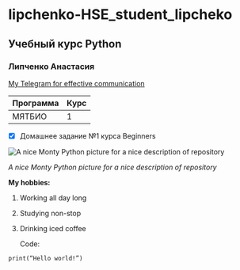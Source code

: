 # lipchenko-HSE_student_lipcheko

## Учебный курс Python
### Липченко Анастасия

[My Telegram for effective communication](https://t.me/Lipchenkonasty)

| Программа | Курс |
| --------- | ---- |
| МЯТБИО    | 1    |

- [x] Домашнее задание №1 курса Beginners

![A nice Monty Python picture for a nice description of repository](https://upload.wikimedia.org/wikipedia/en/thumb/c/cb/Flyingcircus_2.jpg/250px-Flyingcircus_2.jpg)

*A nice Monty Python picture for a nice description of repository*

**My hobbies:**
1. Working all day long
2. Studying non-stop
3. Drinking iced coffee

   Code:
   
`print(“Hello world!”)`

